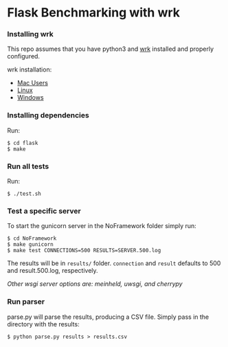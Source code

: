 # Flask Benchmarking with wrk

### Installing wrk
This repo assumes that you have python3 and [wrk](https://github.com/wg/wrk) installed and properly configured.

wrk installation:
* [Mac Users](https://github.com/wg/wrk/wiki/Installing-wrk-on-OS-X)
* [Linux](https://github.com/wg/wrk/wiki/Installing-wrk-on-Linux)
* [Windows](https://github.com/wg/wrk/wiki/Installing-wrk-on-Windows-10)

### Installing dependencies
Run:

    $ cd flask
    $ make
    
### Run all tests
Run: 

    $ ./test.sh  

### Test a specific server
To start the gunicorn server in the NoFramework folder simply run:
    
    $ cd NoFramework
    $ make gunicorn
    $ make test CONNECTIONS=500 RESULTS=SERVER.500.log
    
The results will be in `results/` folder. `connection` and `result` defaults to 500 and result.500.log, respectively.

*Other wsgi server options are: meinheld, uwsgi, and cherrypy*    

### Run parser
parse.py will parse the results, producing a CSV file. Simply pass in the directory with the results:
    
    $ python parse.py results > results.csv


